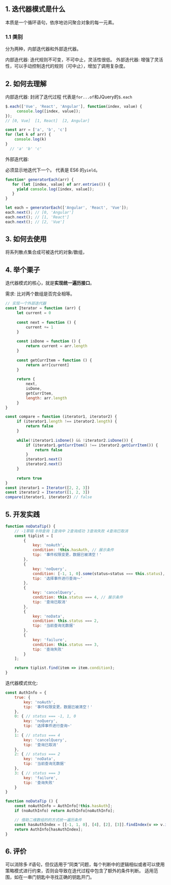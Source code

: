 ## 1. 迭代器模式是什么
本质是一个循环语句，依序地访问聚合对象的每一元素。

### 1.1 类别
分为两种，内部迭代器和外部迭代器。

内部迭代器: 迭代规则不可变，不可中止，灵活性很低。
外部迭代器: 增强了灵活性，可以手动控制迭代的规则（可中止），增加了调用复杂度。

## 2. 如何去理解
内部迭代器: 
封闭了迭代过程
代表是`for...of`和JQuery的`$.each`

```javascript
$.each(['Vue', 'React', 'Angular'], function(index, value) {
     console.log([index, value]);
});
// [0, Vue]  [1, React]  [2, Angular]
```

```javascript
const arr = ['a', 'b', 'c']
for (let k of arr) {
    console.log(k)
}
  // 'a' 'b' 'c'
```
外部迭代器: 

必须显示地迭代下一个。
代表是 ES6 的`yield`。
```javascript
function* generatorEach(arr) {
   for (let [index, value] of arr.entries()) {
     yield console.log([index, value]);
   }
}

let each = generatorEach(['Angular', 'React', 'Vue']);
each.next(); // [0, 'Angular']
each.next(); // [1, 'React']
each.next(); // [2, 'Vue']  
```

## 3. 如何去使用
将系列散点集合成可被迭代的对象/数组，

## 4. 举个栗子
迭代器模式的核心，就是**实现统一遍历接口**。

需求: 比对两个数组是否完全相等。
```javascript
// 实现一个外部迭代器
const Iterator = function (arr) {
     let current = 0
     
     const next = function () {
         current += 1
     }
     
     const isDone = function () {
         return current = arr.length
     }
     
     const getCurrItem = function () {
         return arr[current]
     }
     
     return {
         next,
         isDone,
         getCurrItem,
         length: arr.length
     }
}

const compare = function (iterator1, iterator2) {
     if (iterator1.length !== iterator2.length) {
         return false
     }
     
     while(!iterator1.isDone() && !iterator2.isDone()) {
         if (iterator1.getCurrItem() !== iterator2.getCurrItem()) {
             return false
         }
         iterator1.next()
         iterator2.next()
     }
     
     return true
}
const iterator1 = Iterator([2, 2, 3])
const iterator2 = Iterator([1, 2, 3])
compare(iterator1, iterator2) // false
```

## 5. 开发实践
```js
function noDataTip() {
    // -1草稿 0待查询 1查询中 2查询成功 3查询失败 4查询已取消
    const tiplist = [
        {
            key: 'noAuth',
            condition: !this.hasAuth, // 展示条件
            tip: '事件权限变更，数据已被清空！'
        },
        {
            key: 'noQuery',
            condition: [-1, 1, 0].some(status=status === this.status), // 展示条件
            tip: '选择事件进行查询～'
        },
        {
            key: 'cancelQuery',
            condition: this.status === 4, // 展示条件
            tip: '查询已取消'
        },
        {
            key: 'noData',
            condition: this.status === 2,
            tip: '当前查询无数据'
        },
        {
            key: 'failure',
            condition: this.status === 3,
            tip: '查询失败'
        }
    ];

    return tiplist.find(item => item.condition);
}
```

  迭代器模式优化: 
```javascript
const AuthInfo = {
    true: {
        key: 'noAuth',
        tip: '事件权限变更，数据已被清空！'
	},
    0: { // status === -1, 1, 0
        key: 'noQuery',
        tip: '选择事件进行查询~'
    },
    1: { // status === 4
        key: 'cancelQuery',
        tip: '查询已取消'
    },
    2: { // status === 2
        key: 'noData',
        tip: '当前查询无数据'
    },
    3: { // status === 3
        key: 'failure',
        tip: '查询失败'
    }
}

function noDataTip () {
    const noAuthInfo = AuthInfo[!this.hasAuth];
    if (noAuthInfo) return AuthInfo[noAuthInfo];

    // 借助二维数组的的方式统一遍历条件
    const hasAuthIndex = [[-1, 1, 0], [4], [2], [3]].findIndex(v => v.includes(this.status)))
    return AuthInfo[hasAuthIndex];
}
```

## 6. 评价
可以消除多 if语句，但仅适用于“同类”问题，每个判断中的逻辑相似或者可以使用策略模式进行约束，否则会导致在迭代过程中包含了额外的条件判断。
适用范围，如在一串门钥匙中寻找正确的钥匙开门。 